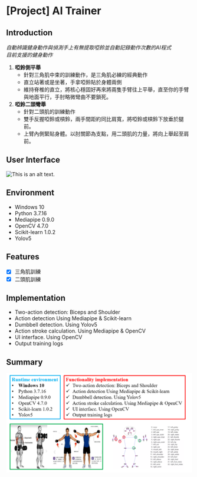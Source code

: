 # [Project] AI Trainer
## Introduction
*自動辨識健身動作與偵測手上有無提取啞鈴並自動記錄動作次數的AI程式*<br>
*目前支援的健身動作*
1. **啞鈴側平舉**
   - 針對三角肌中束的訓練動作，是三角肌必練的經典動作<br>
   - 直立站著或是坐著，手拿啞鈴貼於身體兩側<br>
   - 維持脊椎的直立，將核心穩固好再來將兩隻手臂往上平舉，直至你的手臂與地面平行，手肘略微彎曲不要鎖死。<br>
2. **啞鈴二頭彎舉**
   - 針對二頭肌的訓練動作<br>
   - 雙手反握啞鈴或槓鈴，兩手間距約同比肩寬，將啞鈴或槓鈴下放垂於腿前。<br>
   - 上臂內側緊貼身體。以肘關節為支點，用二頭肌的力量，將向上舉起至肩前。<br>
   
## User Interface

![This is an alt text.](AIT_UI.PNG)

## Environment
- Windows 10
- Python 3.7.16
- Mediapipe 0.9.0
- OpenCV 4.7.0
- Scikit-learn 1.0.2
- Yolov5

## Features
- [x] 三角肌訓練
- [x] 二頭肌訓練
## Implementation
- Two-action detection: Biceps and Shoulder<br>
- Action detection Using Mediapipe & Scikit-learn<br>
- Dumbbell detection. Using Yolov5<br>
- Action stroke calculation. Using Mediapipe & OpenCV<br>
- UI interface. Using OpenCV<br>
- Output training logs<br>

## Summary

![This is an alt text.](AITRAINER.PNG)




